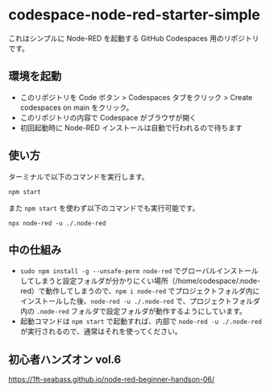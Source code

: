 # codespace-node-red-starter-simple

これはシンプルに Node-RED を起動する GitHub Codespaces 用のリポジトリです。

## 環境を起動

- このリポジトリを Code ボタン > Codespaces タブをクリック > Create codespaces on main をクリック。
- このリポジトリの内容で Codespace がブラウザが開く
- 初回起動時に Node-RED インストールは自動で行われるので待ちます

## 使い方

ターミナルで以下のコマンドを実行します。

```
npm start
```

また `npm start` を使わず以下のコマンドでも実行可能です。

```
npx node-red -u ./.node-red
```

## 中の仕組み

- `sudo npm install -g --unsafe-perm node-red` でグローバルインストールしてしまうと設定フォルダが分かりにくい場所（/home/codespace/.node-red）で動作してしまうので、`npm i node-red` でプロジェクトフォルダ内にインストールした後、`node-red -u ./.node-red` で、プロジェクトフォルダ内の `.node-red` フォルダで設定フォルダが動作するようにしています。
- 起動コマンドは `npm start` で起動すれば、内部で `node-red -u ./.node-red` が実行されるので、通常はそれを使ってください。

## 初心者ハンズオン vol.6

https://1ft-seabass.github.io/node-red-beginner-handson-06/
